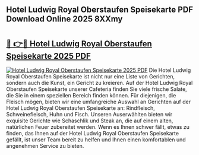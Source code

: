 ## Hotel Ludwig Royal Oberstaufen Speisekarte PDF Download Online 2025 8XXmy

# <h2><a href="http://gc6vh0.nevu.top/?p=Hotel+Ludwig+Royal+Oberstaufen+Speisekarte">🔗 👉🔴 Hotel Ludwig Royal Oberstaufen Speisekarte 2025 PDF</a></h2>

[![Hotel Ludwig Royal Oberstaufen Speisekarte 2025 PDF](https://i.imgur.com/dBaPXMq.png)](http://gc6vh0.nevu.top/?p=Hotel+Ludwig+Royal+Oberstaufen+Speisekarte)
Die Hotel Ludwig Royal Oberstaufen Speisekarte ist nicht nur eine Liste von Gerichten, sondern auch die Kunst, ein Gericht zu kreieren. Auf der Hotel Ludwig Royal Oberstaufen Speisekarte unserer Cafeteria finden Sie viele frische Salate, die Sie in einem speziellen Bereich finden können. Für diejenigen, die Fleisch mögen, bieten wir eine umfangreiche Auswahl an Gerichten auf der Hotel Ludwig Royal Oberstaufen Speisekarte an: Rindfleisch, Schweinefleisch, Huhn und Fisch. Unseren Auserwählten bieten wir exquisite Gerichte wie Schaschlik und Steak an, die auf einem alten, natürlichen Feuer zubereitet werden. Wenn es Ihnen schwer fällt, etwas zu finden, das Ihnen auf der Hotel Ludwig Royal Oberstaufen Speisekarte gefällt, ist unser Team bereit zu helfen und Ihnen einen komfortablen und angenehmen Service zu bieten.
